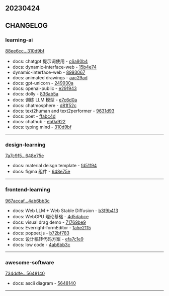## 20230424

## CHANGELOG

### learning-ai

[88ee6cc...310d9bf](https://github.com/zhbhun/learning-ai/compare/88ee6cc...310d9bf)

* docs: chatgpt 提示词使用 - [c6a80b4](https://github.com/zhbhun/learning-ai/commit/c6a80b4abd6d942ce982892f54509d961b25ff55)
* docs: dynamic-interface-web - [15b4e74](https://github.com/zhbhun/learning-ai/commit/15b4e74a73da5bb70ee73816040fa81a55cb8d9a)
* dynamic-interface-web - [8993067](https://github.com/zhbhun/learning-ai/commit/899306787036ee21b8245489dd8366c02142e19e)
* docs: animated drawings - [aac29ad](https://github.com/zhbhun/learning-ai/commit/aac29ad1a6fbc725923f2b5996761fa79a495930)
* docs: gpt-unicorn - [249930a](https://github.com/zhbhun/learning-ai/commit/249930ab125ff13b27a43be3d372385842a7fe54)
* docs: openai-public - [e291943](https://github.com/zhbhun/learning-ai/commit/e2919430347884ec84b2b642f445e4920f785f94)
* docs: dolly - [836ab5a](https://github.com/zhbhun/learning-ai/commit/836ab5a7b45475e7eab107d301e663f75b511b83)
* docs: 训练 LLM 模型 - [e7c6d0a](https://github.com/zhbhun/learning-ai/commit/e7c6d0afa2676110e4d17788d14f38466fe163da)
* docs: chatmosphere - [d81f52c](https://github.com/zhbhun/learning-ai/commit/d81f52c48e80cbe2c6d26be45e0689851a320abb)
* docs: text2human and text2performer - [9631d93](https://github.com/zhbhun/learning-ai/commit/9631d9369917b88daa5a08c76920829e7da516e6)
* docs: poet - [ffabc4d](https://github.com/zhbhun/learning-ai/commit/ffabc4d1f9060d8246860ad9873200d17288abe2)
* docs: chathub - [eb0a922](https://github.com/zhbhun/learning-ai/commit/eb0a922077bb72c528abf1645a60ea57742fc0b1)
* docs: typing mind - [310d9bf](https://github.com/zhbhun/learning-ai/commit/310d9bf5fcabafbc6f959f640cf4a37ad762b15e)

---

### design-learning

[7a7c9f5...648e75e](https://github.com/zhbhun/design-learning/compare/7a7c9f5...648e75e)

* docs: material deisgn template - [fd51f94](https://github.com/zhbhun/design-learning/commit/fd51f94eb70c8ec9119ad2863ef98df996d483ae)
* docs: figma 组件 - [648e75e](https://github.com/zhbhun/design-learning/commit/648e75ed3b6e21e625d5e33bda59ef4ad3f85c1d)

---

### frontend-learning

[967accaf...4ab6bb3c](https://github.com/zhbhun/frontend-learning/compare/967accaf...4ab6bb3c)

* docs: Web LLM + Web Stable Diffusion - [b3f9b413](https://github.com/zhbhun/frontend-learning/commit/b3f9b4131df8aadb7cff907cb7d505a9d39f3df6)
* docs: WebGPU 理论基础 - [4d5dabce](https://github.com/zhbhun/frontend-learning/commit/4d5dabce7e9e0dab0a46aafe7ec1da729dd8e62c)
* docs: visual drag demo - [71769be9](https://github.com/zhbhun/frontend-learning/commit/71769be9ad30bb9eaff2c50cd37d9a235ca95df9)
* docs: Everright-formEditor - [1a5e2115](https://github.com/zhbhun/frontend-learning/commit/1a5e2115f3701ed3a8e5c23f8f91194c1fce04f8)
* docs: popper.js - [b72bf783](https://github.com/zhbhun/frontend-learning/commit/b72bf7839a308c2652c3fcbf4104b9c0b009fdf6)
* docs: 设计稿转代码方案 - [efa7c1e9](https://github.com/zhbhun/frontend-learning/commit/efa7c1e99629c78d566e0f6fccf266179567ab46)
* docs: low code - [4ab6bb3c](https://github.com/zhbhun/frontend-learning/commit/4ab6bb3c4bf7a4ead5f6bab186ca3a50ac1e986a)

---

### awesome-software

[734ddfe...5648140](https://github.com/zhbhun/awesome-software/compare/734ddfe...5648140)

* docs: ascii diagram - [5648140](https://github.com/zhbhun/awesome-software/commit/56481409735247660f94f84aa270b0b45c68f6e2)

---

